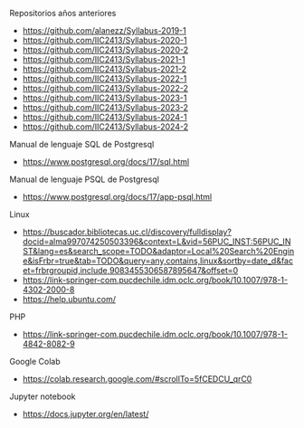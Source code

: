 Repositorios años anteriores
- https://github.com/alanezz/Syllabus-2019-1
- https://github.com/IIC2413/Syllabus-2020-1
- https://github.com/IIC2413/Syllabus-2020-2
- https://github.com/IIC2413/Syllabus-2021-1
- https://github.com/IIC2413/Syllabus-2021-2
- https://github.com/IIC2413/Syllabus-2022-1
- https://github.com/IIC2413/Syllabus-2022-2
- https://github.com/IIC2413/Syllabus-2023-1
- https://github.com/IIC2413/Syllabus-2023-2
- https://github.com/IIC2413/Syllabus-2024-1
- https://github.com/IIC2413/Syllabus-2024-2
  
Manual de lenguaje SQL de Postgresql
- https://www.postgresql.org/docs/17/sql.html
  
Manual de lenguaje PSQL de Postgresql
- https://www.postgresql.org/docs/17/app-psql.html

Linux
- https://buscador.bibliotecas.uc.cl/discovery/fulldisplay?docid=alma997074250503396&context=L&vid=56PUC_INST:56PUC_INST&lang=es&search_scope=TODO&adaptor=Local%20Search%20Engine&isFrbr=true&tab=TODO&query=any,contains,linux&sortby=date_d&facet=frbrgroupid,include,9083455306587895647&offset=0
- https://link-springer-com.pucdechile.idm.oclc.org/book/10.1007/978-1-4302-2000-8
- https://help.ubuntu.com/

PHP
- https://link-springer-com.pucdechile.idm.oclc.org/book/10.1007/978-1-4842-8082-9

Google Colab
- https://colab.research.google.com/#scrollTo=5fCEDCU_qrC0

Jupyter notebook
- https://docs.jupyter.org/en/latest/
